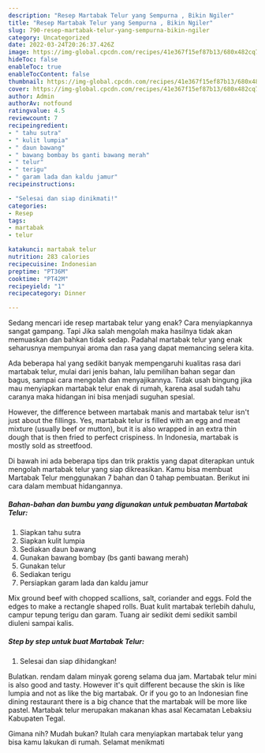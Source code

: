 ```yaml
---
description: "Resep Martabak Telur yang Sempurna , Bikin Ngiler"
title: "Resep Martabak Telur yang Sempurna , Bikin Ngiler"
slug: 790-resep-martabak-telur-yang-sempurna-bikin-ngiler
category: Uncategorized
date: 2022-03-24T20:26:37.426Z
image: https://img-global.cpcdn.com/recipes/41e367f15ef87b13/680x482cq70/martabak-telur-foto-resep-utama.jpg
hideToc: false
enableToc: true
enableTocContent: false
thumbnail: https://img-global.cpcdn.com/recipes/41e367f15ef87b13/680x482cq70/martabak-telur-foto-resep-utama.jpg
cover: https://img-global.cpcdn.com/recipes/41e367f15ef87b13/680x482cq70/martabak-telur-foto-resep-utama.jpg
author: Admin
authorAv: notfound
ratingvalue: 4.5
reviewcount: 7
recipeingredient:
- " tahu sutra"
- " kulit lumpia"
- " daun bawang"
- " bawang bombay bs ganti bawang merah"
- " telur"
- " terigu"
- " garam lada dan kaldu jamur"
recipeinstructions:

- "Selesai dan siap dinikmati!"
categories:
- Resep
tags:
- martabak
- telur

katakunci: martabak telur 
nutrition: 283 calories
recipecuisine: Indonesian
preptime: "PT36M"
cooktime: "PT42M"
recipeyield: "1"
recipecategory: Dinner

---
```



Sedang mencari ide resep martabak telur yang enak? Cara menyiapkannya sangat gampang. Tapi Jika salah mengolah maka hasilnya tidak akan memuaskan dan bahkan tidak sedap. Padahal martabak telur yang enak seharusnya mempunyai aroma dan rasa yang dapat memancing selera kita.


Ada beberapa hal yang sedikit banyak mempengaruhi kualitas rasa dari martabak telur, mulai dari jenis bahan, lalu pemilihan bahan segar dan bagus, sampai cara mengolah dan menyajikannya. Tidak usah bingung jika mau menyiapkan martabak telur enak di rumah, karena asal sudah tahu caranya maka hidangan ini bisa menjadi suguhan spesial.

However, the difference between martabak manis and martabak telur isn&#39;t just about the fillings. Yes, martabak telur is filled with an egg and meat mixture (usually beef or mutton), but it is also wrapped in an extra thin dough that is then fried to perfect crispiness. In Indonesia, martabak is mostly sold as streetfood.


Di bawah ini ada beberapa tips dan trik praktis yang dapat diterapkan untuk mengolah martabak telur yang siap dikreasikan. Kamu bisa membuat Martabak Telur menggunakan 7 bahan dan 0 tahap pembuatan. Berikut ini cara dalam membuat hidangannya.

<!--inarticleads1-->

##### Bahan-bahan dan bumbu yang digunakan untuk pembuatan Martabak Telur:

1. Siapkan  tahu sutra
1. Siapkan  kulit lumpia
1. Sediakan  daun bawang
1. Gunakan  bawang bombay (bs ganti bawang merah)
1. Gunakan  telur
1. Sediakan  terigu
1. Persiapkan  garam lada dan kaldu jamur


Mix ground beef with chopped scallions, salt, coriander and eggs. Fold the edges to make a rectangle shaped rolls. Buat kulit martabak terlebih dahulu, campur tepung terigu dan garam. Tuang air sedikit demi sedikit sambil diuleni sampai kalis. 

<!--inarticleads2-->

##### Step by step untuk buat Martabak Telur:


1. Selesai dan siap dihidangkan!

Bulatkan. rendam dalam minyak goreng selama dua jam. Martabak telur mini is also good and tasty. However it&#39;s quit different because the skin is like lumpia and not as like the big martabak. Or if you go to an Indonesian fine dining restaurant there is a big chance that the martabak will be more like pastel. Martabak telur merupakan makanan khas asal Kecamatan Lebaksiu Kabupaten Tegal. 

Gimana nih? Mudah bukan? Itulah cara menyiapkan martabak telur yang bisa kamu lakukan di rumah. Selamat menikmati
